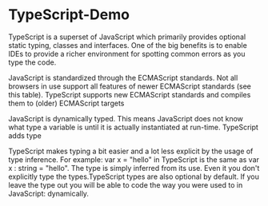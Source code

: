 # TypeScript-Demo

<p>TypeScript is a superset of JavaScript which primarily provides optional static typing, classes and interfaces. One of the big benefits is to enable IDEs to provide a richer environment for spotting common errors as you type the code.</p>

<p>JavaScript is standardized through the ECMAScript standards. Not all browsers in use support all features of newer ECMAScript standards (see this table). TypeScript supports new ECMAScript standards and compiles them to (older) ECMAScript targets</p>

<p>
JavaScript is dynamically typed. This means JavaScript does not know what type a variable is until it is actually instantiated at run-time. TypeScript adds type 
</p>
<p>
TypeScript makes typing a bit easier and a lot less explicit by the usage of type inference. For example: var x = "hello" in TypeScript is the same as var x : string = "hello". The type is simply inferred from its use. Even it you don't explicitly type the types.TypeScript types are also optional by default. If you leave the type out you will be able to code the way you were used to in JavaScript: dynamically.
</p>